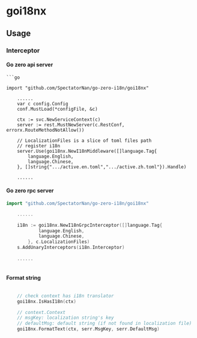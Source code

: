 # goi18nx
 
## Usage

### Interceptor
 
#### Go zero api server
 
```shell
```go

import "github.com/SpectatorNan/go-zero-i18n/goi18nx"

    ......
	var c config.Config
	conf.MustLoad(*configFile, &c)

	ctx := svc.NewServiceContext(c)
	server := rest.MustNewServer(c.RestConf, errorx.RouteMethodNotAllow())
 
    // LocalizationFiles is a slice of toml files path
	// register i18n
	server.Use(goi18nx.NewI18nMiddleware([]language.Tag{
        language.English,
        language.Chinese,
    }, []string{".../active.en.toml",".../active.zh.toml"}).Handle)
	
	......

```

#### Go zero rpc server
 
```go
import "github.com/SpectatorNan/go-zero-i18n/goi18nx"

    ......

    i18n := goi18nx.NewI18nGrpcInterceptor([]language.Tag{
            language.English,
            language.Chinese,
        }, c.LocalizationFiles)
    s.AddUnaryInterceptors(i18n.Interceptor)
	
    ......
	
```

#### Format string

```go

    // check context has i18n translator
    goi18nx.IsHasI18n(ctx)

    // context.Context
	// msgKey: localization string's key
	// defaultMsg: default string (if not found in localization file)
    goi18nx.FormatText(ctx, serr.MsgKey, serr.DefaultMsg)

    
    
```